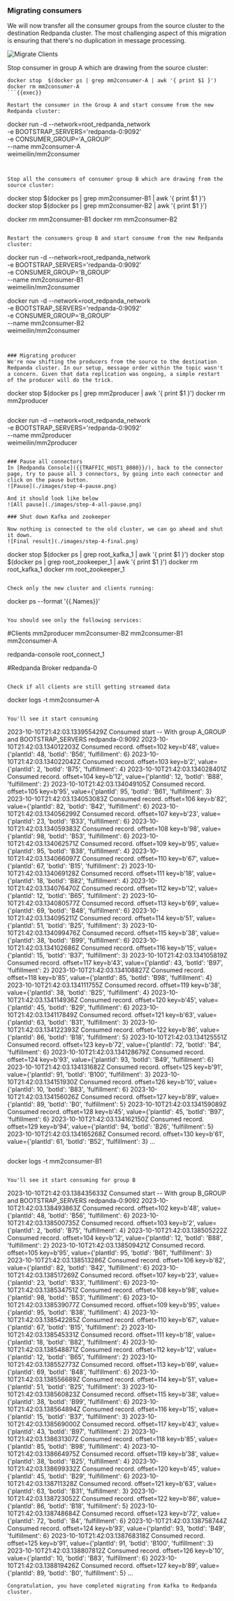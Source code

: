 
### Migrating consumers
We will now transfer all the consumer groups from the source cluster to the destination Redpanda cluster. The most challenging aspect of this migration is ensuring that there's no duplication in message processing.

![Migrate Clients](./images/step-4-migrate-clients.png)

Stop consumer in group A which are drawing from the source cluster:
```
docker stop  $(docker ps | grep mm2consumer-A | awk '{ print $1 }')
docker rm mm2consumer-A
```{{exec}}

Restart the consumer in the Group A and start consume from the new Redpanda cluster:
```
docker run -d --network=root_redpanda_network \
-e BOOTSTRAP_SERVERS='redpanda-0:9092' \
-e CONSUMER_GROUP='A_GROUP' \
--name mm2consumer-A \
weimeilin/mm2consumer 
```{{exec}}


Stop all the consumers of consumer group B which are drawing from the source cluster:
```
docker stop  $(docker ps | grep mm2consumer-B1 | awk '{ print $1 }')
docker stop  $(docker ps | grep mm2consumer-B2 | awk '{ print $1 }')

docker rm mm2consumer-B1
docker rm mm2consumer-B2
```{{exec}}

Restart the consumers group B and start consume from the new Redpanda cluster:
```
docker run -d --network=root_redpanda_network \
-e BOOTSTRAP_SERVERS='redpanda-0:9092' \
-e CONSUMER_GROUP='B_GROUP' \
--name mm2consumer-B1 \
weimeilin/mm2consumer 

docker run -d --network=root_redpanda_network \
-e BOOTSTRAP_SERVERS='redpanda-0:9092' \
-e CONSUMER_GROUP='B_GROUP' \
--name mm2consumer-B2 \
weimeilin/mm2consumer 
```{{exec}}


### Migrating producer
We're now shifting the producers from the source to the destination Redpanda cluster. In our setup, message order within the topic wasn't a concern. Given that data replication was ongoing, a simple restart of the producer will do the trick.

```
docker stop  $(docker ps | grep mm2producer | awk '{ print $1 }')
docker rm mm2producer
```{{exec}}

```
docker run -d --network=root_redpanda_network \
-e BOOTSTRAP_SERVERS='redpanda-0:9092' \
--name mm2producer \
weimeilin/mm2producer
```{{exec}}

### Pause all connectors
In [Redpanda Console]({{TRAFFIC_HOST1_8080}}/), back to the connector page, try to pause all 3 connectors, by going into each connector and click on the pause button.
![Pause](./images/step-4-pause.png)

And it should look like below
![All pause](./images/step-4-all-pause.png)

### Shut down Kafka and zookeeper

Now nothing is connected to the old cluster, we can go ahead and shut it down. 
![Final result](./images/step-4-final.png)

```
docker stop  $(docker ps | grep root_kafka_1 | awk '{ print $1 }')
docker stop  $(docker ps | grep root_zookeeper_1 | awk '{ print $1 }')
docker rm root_kafka_1
docker rm root_zookeeper_1
```{{exec}}

Check only the new cluster and clients running: 
```
docker ps --format '{{.Names}}'
```{{exec}}

You should see only the following services:
```
#Clients
mm2producer
mm2consumer-B2
mm2consumer-B1
mm2consumer-A

redpanda-console
root_connect_1

#Redpanda Broker
redpanda-0
```

Check if all clients are still getting streamed data
```
docker logs -t mm2consumer-A
```{{exec}}

You'll see it start consuming 
```
2023-10-10T21:42:03.133955429Z Consumed start -- With group A_GROUP and BOOTSTRAP_SERVERS redpanda-0:9092
2023-10-10T21:42:03.134012203Z Consumed record. offset=102 key=b'48', value={'plantId': 48, 'botId': 'B56', 'fulfillment': 6}
2023-10-10T21:42:03.134022042Z Consumed record. offset=103 key=b'2', value={'plantId': 2, 'botId': 'B75', 'fulfillment': 4}
2023-10-10T21:42:03.134028401Z Consumed record. offset=104 key=b'12', value={'plantId': 12, 'botId': 'B88', 'fulfillment': 2}
2023-10-10T21:42:03.134049105Z Consumed record. offset=105 key=b'95', value={'plantId': 95, 'botId': 'B61', 'fulfillment': 3}
2023-10-10T21:42:03.134053083Z Consumed record. offset=106 key=b'82', value={'plantId': 82, 'botId': 'B42', 'fulfillment': 6}
2023-10-10T21:42:03.134056299Z Consumed record. offset=107 key=b'23', value={'plantId': 23, 'botId': 'B33', 'fulfillment': 6}
2023-10-10T21:42:03.134059383Z Consumed record. offset=108 key=b'98', value={'plantId': 98, 'botId': 'B53', 'fulfillment': 6}
2023-10-10T21:42:03.134062571Z Consumed record. offset=109 key=b'95', value={'plantId': 95, 'botId': 'B38', 'fulfillment': 4}
2023-10-10T21:42:03.134066097Z Consumed record. offset=110 key=b'67', value={'plantId': 67, 'botId': 'B15', 'fulfillment': 2}
2023-10-10T21:42:03.134069128Z Consumed record. offset=111 key=b'18', value={'plantId': 18, 'botId': 'B82', 'fulfillment': 4}
2023-10-10T21:42:03.134076470Z Consumed record. offset=112 key=b'12', value={'plantId': 12, 'botId': 'B65', 'fulfillment': 2}
2023-10-10T21:42:03.134080577Z Consumed record. offset=113 key=b'69', value={'plantId': 69, 'botId': 'B48', 'fulfillment': 6}
2023-10-10T21:42:03.134095211Z Consumed record. offset=114 key=b'51', value={'plantId': 51, 'botId': 'B25', 'fulfillment': 3}
2023-10-10T21:42:03.134099476Z Consumed record. offset=115 key=b'38', value={'plantId': 38, 'botId': 'B99', 'fulfillment': 6}
2023-10-10T21:42:03.134102686Z Consumed record. offset=116 key=b'15', value={'plantId': 15, 'botId': 'B37', 'fulfillment': 3}
2023-10-10T21:42:03.134105819Z Consumed record. offset=117 key=b'43', value={'plantId': 43, 'botId': 'B97', 'fulfillment': 2}
2023-10-10T21:42:03.134108827Z Consumed record. offset=118 key=b'85', value={'plantId': 85, 'botId': 'B98', 'fulfillment': 4}
2023-10-10T21:42:03.134111755Z Consumed record. offset=119 key=b'38', value={'plantId': 38, 'botId': 'B25', 'fulfillment': 4}
2023-10-10T21:42:03.134114936Z Consumed record. offset=120 key=b'45', value={'plantId': 45, 'botId': 'B29', 'fulfillment': 6}
2023-10-10T21:42:03.134117849Z Consumed record. offset=121 key=b'63', value={'plantId': 63, 'botId': 'B31', 'fulfillment': 3}
2023-10-10T21:42:03.134122393Z Consumed record. offset=122 key=b'86', value={'plantId': 86, 'botId': 'B18', 'fulfillment': 5}
2023-10-10T21:42:03.134125551Z Consumed record. offset=123 key=b'72', value={'plantId': 72, 'botId': 'B4', 'fulfillment': 6}
2023-10-10T21:42:03.134128679Z Consumed record. offset=124 key=b'93', value={'plantId': 93, 'botId': 'B49', 'fulfillment': 6}
2023-10-10T21:42:03.134131682Z Consumed record. offset=125 key=b'91', value={'plantId': 91, 'botId': 'B100', 'fulfillment': 3}
2023-10-10T21:42:03.134151930Z Consumed record. offset=126 key=b'10', value={'plantId': 10, 'botId': 'B83', 'fulfillment': 6}
2023-10-10T21:42:03.134156026Z Consumed record. offset=127 key=b'89', value={'plantId': 89, 'botId': 'B0', 'fulfillment': 5}
2023-10-10T21:42:03.134159089Z Consumed record. offset=128 key=b'45', value={'plantId': 45, 'botId': 'B97', 'fulfillment': 6}
2023-10-10T21:42:03.134162150Z Consumed record. offset=129 key=b'94', value={'plantId': 94, 'botId': 'B26', 'fulfillment': 5}
2023-10-10T21:42:03.134165268Z Consumed record. offset=130 key=b'61', value={'plantId': 61, 'botId': 'B52', 'fulfillment': 3}
...
```

```
docker logs -t mm2consumer-B1
```{{exec}}

You'll see it start consuming for group B
```
2023-10-10T21:42:03.138435633Z Consumed start -- With group B_GROUP and BOOTSTRAP_SERVERS redpanda-0:9092
2023-10-10T21:42:03.138493863Z Consumed record. offset=102 key=b'48', value={'plantId': 48, 'botId': 'B56', 'fulfillment': 6}
2023-10-10T21:42:03.138500735Z Consumed record. offset=103 key=b'2', value={'plantId': 2, 'botId': 'B75', 'fulfillment': 4}
2023-10-10T21:42:03.138505222Z Consumed record. offset=104 key=b'12', value={'plantId': 12, 'botId': 'B88', 'fulfillment': 2}
2023-10-10T21:42:03.138509421Z Consumed record. offset=105 key=b'95', value={'plantId': 95, 'botId': 'B61', 'fulfillment': 3}
2023-10-10T21:42:03.138513286Z Consumed record. offset=106 key=b'82', value={'plantId': 82, 'botId': 'B42', 'fulfillment': 6}
2023-10-10T21:42:03.138517269Z Consumed record. offset=107 key=b'23', value={'plantId': 23, 'botId': 'B33', 'fulfillment': 6}
2023-10-10T21:42:03.138534751Z Consumed record. offset=108 key=b'98', value={'plantId': 98, 'botId': 'B53', 'fulfillment': 6}
2023-10-10T21:42:03.138539077Z Consumed record. offset=109 key=b'95', value={'plantId': 95, 'botId': 'B38', 'fulfillment': 4}
2023-10-10T21:42:03.138542285Z Consumed record. offset=110 key=b'67', value={'plantId': 67, 'botId': 'B15', 'fulfillment': 2}
2023-10-10T21:42:03.138545331Z Consumed record. offset=111 key=b'18', value={'plantId': 18, 'botId': 'B82', 'fulfillment': 4}
2023-10-10T21:42:03.138548871Z Consumed record. offset=112 key=b'12', value={'plantId': 12, 'botId': 'B65', 'fulfillment': 2}
2023-10-10T21:42:03.138552773Z Consumed record. offset=113 key=b'69', value={'plantId': 69, 'botId': 'B48', 'fulfillment': 6}
2023-10-10T21:42:03.138556689Z Consumed record. offset=114 key=b'51', value={'plantId': 51, 'botId': 'B25', 'fulfillment': 3}
2023-10-10T21:42:03.138560823Z Consumed record. offset=115 key=b'38', value={'plantId': 38, 'botId': 'B99', 'fulfillment': 6}
2023-10-10T21:42:03.138564894Z Consumed record. offset=116 key=b'15', value={'plantId': 15, 'botId': 'B37', 'fulfillment': 3}
2023-10-10T21:42:03.138569000Z Consumed record. offset=117 key=b'43', value={'plantId': 43, 'botId': 'B97', 'fulfillment': 2}
2023-10-10T21:42:03.138631307Z Consumed record. offset=118 key=b'85', value={'plantId': 85, 'botId': 'B98', 'fulfillment': 4}
2023-10-10T21:42:03.138664975Z Consumed record. offset=119 key=b'38', value={'plantId': 38, 'botId': 'B25', 'fulfillment': 4}
2023-10-10T21:42:03.138699332Z Consumed record. offset=120 key=b'45', value={'plantId': 45, 'botId': 'B29', 'fulfillment': 6}
2023-10-10T21:42:03.138711328Z Consumed record. offset=121 key=b'63', value={'plantId': 63, 'botId': 'B31', 'fulfillment': 3}
2023-10-10T21:42:03.138723052Z Consumed record. offset=122 key=b'86', value={'plantId': 86, 'botId': 'B18', 'fulfillment': 5}
2023-10-10T21:42:03.138748684Z Consumed record. offset=123 key=b'72', value={'plantId': 72, 'botId': 'B4', 'fulfillment': 6}
2023-10-10T21:42:03.138758744Z Consumed record. offset=124 key=b'93', value={'plantId': 93, 'botId': 'B49', 'fulfillment': 6}
2023-10-10T21:42:03.138768318Z Consumed record. offset=125 key=b'91', value={'plantId': 91, 'botId': 'B100', 'fulfillment': 3}
2023-10-10T21:42:03.138807812Z Consumed record. offset=126 key=b'10', value={'plantId': 10, 'botId': 'B83', 'fulfillment': 6}
2023-10-10T21:42:03.138819426Z Consumed record. offset=127 key=b'89', value={'plantId': 89, 'botId': 'B0', 'fulfillment': 5}
...
```
Congratulation, you have completed migrating from Kafka to Redpanda cluster.